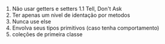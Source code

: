 1. Não usar getters e setters
    1.1 Tell, Don't Ask
2. Ter apenas um nivel de identação por metodos
3. Nunca use else
4. Envolva seus tipos primitivos (caso tenha comportamento)
5. coleções de primeira classe
